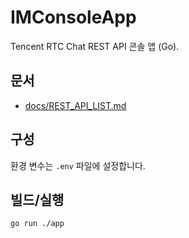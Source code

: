 # IMConsoleApp

Tencent RTC Chat REST API 콘솔 앱 (Go).

## 문서
- [docs/REST_API_LIST.md](docs/REST_API_LIST.md)

## 구성
환경 변수는 `.env` 파일에 설정합니다.

## 빌드/실행
```
go run ./app
```
